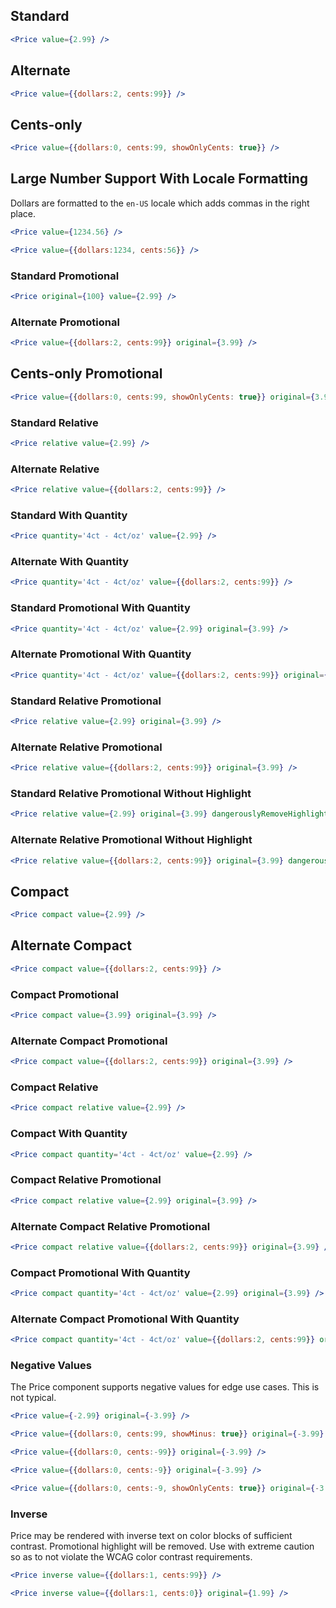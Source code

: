 ## Standard
```jsx
<Price value={2.99} />
```

## Alternate
```jsx
<Price value={{dollars:2, cents:99}} />
```

## Cents-only
```jsx
<Price value={{dollars:0, cents:99, showOnlyCents: true}} />
```

## Large Number Support With Locale Formatting

Dollars are formatted to the `en-US` locale which adds commas in the right place.

```jsx
<Price value={1234.56} />
```

```jsx
<Price value={{dollars:1234, cents:56}} />
```

### Standard Promotional
```jsx
<Price original={100} value={2.99} />
```
### Alternate Promotional
```jsx
<Price value={{dollars:2, cents:99}} original={3.99} />
```

## Cents-only Promotional
```jsx
<Price value={{dollars:0, cents:99, showOnlyCents: true}} original={3.99} />
```

### Standard Relative
```jsx
<Price relative value={2.99} />
```

### Alternate Relative
```jsx
<Price relative value={{dollars:2, cents:99}} />
```

### Standard With Quantity
```jsx
<Price quantity='4ct - 4ct/oz' value={2.99} />
```

### Alternate With Quantity
```jsx
<Price quantity='4ct - 4ct/oz' value={{dollars:2, cents:99}} />
```

### Standard Promotional With Quantity
```jsx
<Price quantity='4ct - 4ct/oz' value={2.99} original={3.99} />
```

### Alternate Promotional With Quantity
```jsx
<Price quantity='4ct - 4ct/oz' value={{dollars:2, cents:99}} original={3.99} />
```

### Standard Relative Promotional
```jsx
<Price relative value={2.99} original={3.99} />
```

### Alternate Relative Promotional
```jsx
<Price relative value={{dollars:2, cents:99}} original={3.99} />
```

### Standard Relative Promotional Without Highlight
```jsx
<Price relative value={2.99} original={3.99} dangerouslyRemoveHighlight />
```

### Alternate Relative Promotional Without Highlight
```jsx
<Price relative value={{dollars:2, cents:99}} original={3.99} dangerouslyRemoveHighlight />
```

## Compact
```jsx
<Price compact value={2.99} />
```

## Alternate Compact
```jsx
<Price compact value={{dollars:2, cents:99}} />
```

### Compact Promotional
```jsx
<Price compact value={3.99} original={3.99} />
```

### Alternate Compact Promotional
```jsx
<Price compact value={{dollars:2, cents:99}} original={3.99} />
```

### Compact Relative
```jsx
<Price compact relative value={2.99} />
```

### Compact With Quantity
```jsx
<Price compact quantity='4ct - 4ct/oz' value={2.99} />
```

### Compact Relative Promotional
```jsx
<Price compact relative value={2.99} original={3.99} />
```

### Alternate Compact Relative Promotional
```jsx
<Price compact relative value={{dollars:2, cents:99}} original={3.99} />
```

### Compact Promotional With Quantity
```jsx
<Price compact quantity='4ct - 4ct/oz' value={2.99} original={3.99} />
```

### Alternate Compact Promotional With Quantity
```jsx
<Price compact quantity='4ct - 4ct/oz' value={{dollars:2, cents:99}} original={3.99} />
``` 

### Negative Values

The Price component supports negative values for edge use cases. This is not typical.

```jsx
<Price value={-2.99} original={-3.99} />
```

```jsx
<Price value={{dollars:0, cents:99, showMinus: true}} original={-3.99} />
```

```jsx
<Price value={{dollars:0, cents:-99}} original={-3.99} />
```

```jsx
<Price value={{dollars:0, cents:-9}} original={-3.99} />
```

```jsx
<Price value={{dollars:0, cents:-9, showOnlyCents: true}} original={-3.99} />
```

### Inverse

Price may be rendered with inverse text on color blocks of sufficient contrast. Promotional highlight will be removed. Use with extreme caution so as to not violate the WCAG color contrast requirements.

```jsx { "props": { "style": { "background": "#0068b3" } } }
<Price inverse value={{dollars:1, cents:99}} />
```

```jsx { "props": { "style": { "background": "#0068b3" } } }
<Price inverse value={{dollars:1, cents:0}} original={1.99} />
```
